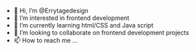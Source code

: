 - 👋 Hi, I’m @Errytagedesign
- 👀 I’m interested in frontend development 
- 🌱 I’m currently learning html/CSS and Java script
- 💞️ I’m looking to collaborate on frontend development projects
- 📫 How to reach me ...

<!---
Errytagedesign/Errytagedesign is a ✨ special ✨ repository because its `README.md` (this file) appears on your GitHub profile.
You can click the Preview link to take a look at your changes.
--->
